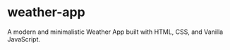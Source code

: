 # weather-app
A modern and minimalistic Weather App built with HTML, CSS, and Vanilla JavaScript.  
